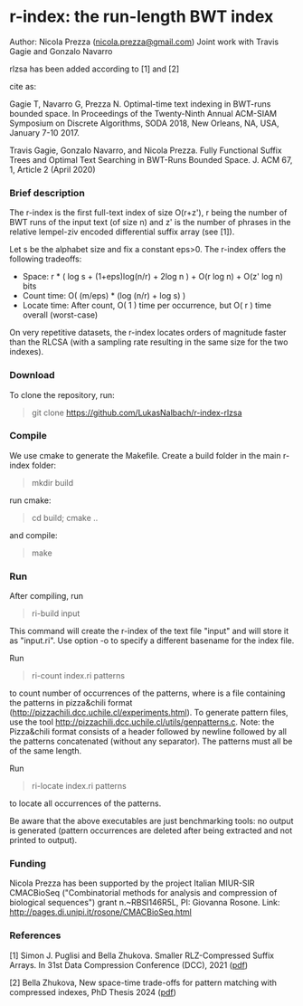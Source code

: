 r-index: the run-length BWT index
===============
Author: Nicola Prezza (nicola.prezza@gmail.com)
Joint work with Travis Gagie and Gonzalo Navarro

rlzsa has been added according to [1] and [2]


cite as:

Gagie T, Navarro G, Prezza N. Optimal-time text indexing in BWT-runs bounded space. In Proceedings of the Twenty-Ninth Annual ACM-SIAM Symposium on Discrete Algorithms, SODA 2018, New Orleans, NA, USA, January 7-10 2017.

Travis Gagie, Gonzalo Navarro, and Nicola Prezza. Fully Functional Suffix Trees and Optimal Text Searching in BWT-Runs Bounded Space. J. ACM 67, 1, Article 2 (April 2020)

### Brief description

The r-index is the first full-text index of size O(r+z'), r being the number of BWT runs of the input text (of size n) and z' is the number of phrases in the relative lempel-ziv encoded differential suffix array (see [1]).

Let s be the alphabet size and fix a constant eps>0. The r-index offers the following tradeoffs:

- Space: r * ( log s + (1+eps)log(n/r) + 2log n ) + O(r log n) + O(z' log n) bits
- Count time: O( (m/eps) * (log (n/r) + log s) )
- Locate time: After count, O( 1 ) time per occurrence, but O( r ) time overall (worst-case)

On very repetitive datasets, the r-index locates orders of magnitude faster than the RLCSA (with a sampling rate resulting in the same size for the two indexes).

### Download

To clone the repository, run:

> git clone https://github.com/LukasNalbach/r-index-rlzsa

### Compile

We use cmake to generate the Makefile. Create a build folder in the main r-index folder:

> mkdir build

run cmake:

> cd build; cmake ..

and compile:

> make

### Run

After compiling, run 

>  ri-build input

This command will create the r-index of the text file "input" and will store it as "input.ri". Use option -o to specify a different basename for the index file. 

Run

> ri-count index.ri patterns

to count number of occurrences of the patterns, where <patterns> is a file containing the patterns in pizza&chili format (http://pizzachili.dcc.uchile.cl/experiments.html). To generate pattern files, use the tool http://pizzachili.dcc.uchile.cl/utils/genpatterns.c. Note: the Pizza&chili format consists of a header followed by newline followed by all the patterns concatenated (without any separator). The patterns must all be of the same length.

Run

> ri-locate index.ri patterns

to locate all occurrences of the patterns.

Be aware that the above executables are just benchmarking tools: no output is generated (pattern occurrences are deleted after being extracted and not printed to output).

### Funding

Nicola Prezza has been supported by the project Italian MIUR-SIR CMACBioSeq ("Combinatorial methods for analysis and compression of biological sequences") grant n.~RBSI146R5L, PI: Giovanna Rosone. Link: http://pages.di.unipi.it/rosone/CMACBioSeq.html

### References
[1] Simon J. Puglisi and Bella Zhukova. Smaller RLZ-Compressed Suffix Arrays. In 31st Data Compression Conference (DCC), 2021 ([pdf](https://ieeexplore.ieee.org/document/9418726))

[2] Bella Zhukova, New space-time trade-offs for pattern matching with compressed indexes, PhD Thesis 2024 ([pdf](https://helda.helsinki.fi/items/a672a30c-0611-408c-abeb-36aa069df2a1))